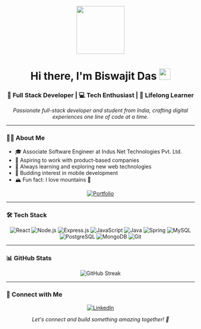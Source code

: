 <p align="center">
  <img style="width:8rem; height:auto" src="https://images.pexels.com/photos/19015823/pexels-photo-19015823.jpeg?auto=compress&cs=tinysrgb&w=1260&h=750&dpr=1"/>
</p>

<h1 align="center">Hi there, I'm Biswajit Das <img width="30px" height="30px" src="https://raw.githubusercontent.com/iampavangandhi/iampavangandhi/master/gifs/Hi.gif"></h1>

<h3 align="center">🚀 Full Stack Developer | 💻 Tech Enthusiast | 🌟 Lifelong Learner</h3>

<p align="center">
  <em>
    Passionate full-stack developer and student from India, crafting digital experiences one line of code at a time.
  </em>
</p>

---

### 👨‍💻 About Me

- 🎓 Associate Software Engineer at Indus Net Technologies Pvt. Ltd.
- 💼 Aspiring to work with product-based companies
- 🌱 Always learning and exploring new web technologies
- 📱 Budding interest in mobile development
- 🏔️ Fun fact: I love mountains :sunrise_over_mountains:

<p align="center">
  <a href="https://www.biswajitdas.dev">
    <img src="https://img.shields.io/badge/Portfolio-FF5722?style=for-the-badge&logo=todoist&logoColor=white" alt="Portfolio" />
  </a>
</p>

---

### 🛠️ Tech Stack

<p align="center">
  <img src="https://img.shields.io/badge/React-20232A?style=for-the-badge&logo=react&logoColor=61DAFB" alt="React" />
  <img src="https://img.shields.io/badge/Node.js-339933?style=for-the-badge&logo=nodedotjs&logoColor=white" alt="Node.js" />
  <img src="https://img.shields.io/badge/Express.js-000000?style=for-the-badge&logo=express&logoColor=white" alt="Express.js" />
  <img src="https://img.shields.io/badge/JavaScript-F7DF1E?style=for-the-badge&logo=javascript&logoColor=black" alt="JavaScript" />
  <img src="https://img.shields.io/badge/Java-ED8B00?style=for-the-badge&logo=java&logoColor=white" alt="Java" />
  <img src="https://img.shields.io/badge/Spring-6DB33F?style=for-the-badge&logo=spring&logoColor=white" alt="Spring" />
  <img src="https://img.shields.io/badge/MySQL-005C84?style=for-the-badge&logo=mysql&logoColor=white" alt="MySQL" />
  <img src="https://img.shields.io/badge/PostgreSQL-316192?style=for-the-badge&logo=postgresql&logoColor=white" alt="PostgreSQL" />
  <img src="https://img.shields.io/badge/MongoDB-4EA94B?style=for-the-badge&logo=mongodb&logoColor=white" alt="MongoDB" />
  <img src="https://img.shields.io/badge/GIT-E44C30?style=for-the-badge&logo=git&logoColor=white" alt="Git" />
</p>

---

### 📊 GitHub Stats

<p align="center">
  <img src="https://github-readme-streak-stats.herokuapp.com/?user=biswajitdas-007&theme=radical&include_all_commits=true&count_private=true" alt="GitHub Streak" />
</p>

---

### 🤝 Connect with Me

<p align="center">
  <a href="https://www.linkedin.com/in/biswajit-das-developer/">
    <img src="https://img.shields.io/badge/LinkedIn-0077B5?style=for-the-badge&logo=linkedin&logoColor=white" alt="LinkedIn" />
  </a>
<!--   <a href="https://www.instagram.com/biswajit_das_16/">
    <img src="https://img.shields.io/badge/Instagram-E4405F?style=for-the-badge&logo=instagram&logoColor=white" alt="Instagram" />
  </a>
  <a href="https://twitter.com/biswajitdas_16">
    <img src="https://img.shields.io/badge/Twitter-1DA1F2?style=for-the-badge&logo=twitter&logoColor=white" alt="Twitter" />
  </a> -->
</p>

<p align="center">
  <em>Let's connect and build something amazing together! 🌟</em>
</p>
